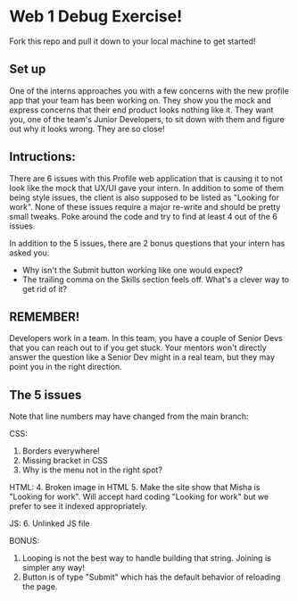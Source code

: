 # Web 1 Debug Exercise!
Fork this repo and pull it down to your local machine to get started!

## Set up
One of the interns approaches you with a few concerns with the new profile app that your team has been working on. They show you the mock and express concerns that their end product looks nothing like it. They want you, one of the team's Junior Developers, to sit down with them and figure out why it looks wrong. They are so close!

## Intructions:
There are 6 issues with this Profile web application that is causing it to not look like the mock that UX/UI gave your intern. In addition to some of them being style issues, the client is also supposed to be listed as "Looking for work". None of these issues require a major re-write and should be pretty small tweaks. Poke around the code and try to find at least 4 out of the 6 issues.

In addition to the 5 issues, there are 2 bonus questions that your intern has asked you:
- Why isn't the Submit button working like one would expect?
- The trailing comma on the Skills section feels off. What's a clever way to get rid of it?

## REMEMBER!
Developers work in a team. In this team, you have a couple of Senior Devs that you can reach out to if you get stuck. Your mentors won't directly answer the question like a Senior Dev might in a real team, but they may point you in the right direction.

## The 5 issues
Note that line numbers may have changed from the main branch:

CSS:
1. Borders everywhere! 
2. Missing bracket in CSS
3. Why is the menu not in the right spot?

HTML:
4. Broken image in HTML
5. Make the site show that Misha is "Looking for work". Will accept hard coding "Looking for work" but we prefer to see it indexed appropriately. 

JS:
6. Unlinked JS file

BONUS:
1. Looping is not the best way to handle building that string. Joining is simpler any way!
2. Button is of type "Submit" which has the default behavior of reloading the page.